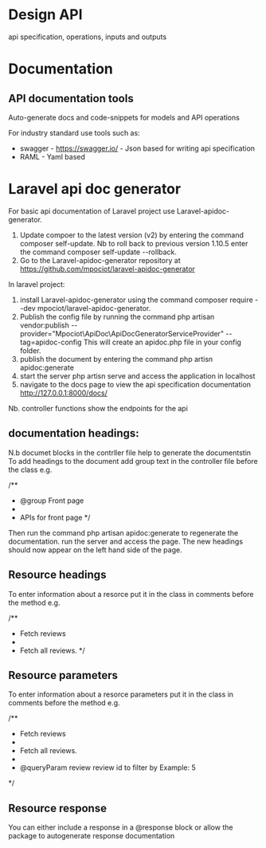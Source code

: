 Design API
===========

api specification, operations, inputs and outputs

Documentation
==============

API documentation tools
-------------------------
Auto-generate docs and code-snippets for models and API operations

For industry standard use tools such as:

- swagger - https://swagger.io/ - Json based for writing api specification
- RAML - Yaml based

Laravel api doc generator
==========================
For basic api documentation of Laravel project use Laravel-apidoc-generator.

1. Update compoer to the latest version (v2) by entering the command composer self-update. Nb to roll back to previous version 1.10.5 
enter the command composer self-update --rollback.
2. Go to the Laravel-apidoc-generator repository at https://github.com/mpociot/laravel-apidoc-generator

In laravel project:
1. install Laravel-apidoc-generator using the command composer require --dev mpociot/laravel-apidoc-generator. 
2. Publish the config file by running the command php artisan vendor:publish --provider="Mpociot\ApiDoc\ApiDocGeneratorServiceProvider" --tag=apidoc-config
This will create an apidoc.php file in your config folder.
3. publish the document by entering the command php artisn apidoc:generate
4. start the server php artisn serve and access the application in localhost
5. navigate to the docs page to view the api specification documentation http://127.0.0.1:8000/docs/


Nb. controller functions show the endpoints for the api

documentation headings:
------------------------

N.b documet blocks in the contrller file help to generate the documentstin To add headings to the document add group text in the controller file before the class e.g. 

/**
 * @group Front page
 * 
 *  APIs for front page
 */
 
 Then run the command php artisan apidoc:generate to regenerate the documentation. run the server and access the page.  The new headings should now appear
 on the left hand side of the page.
 
 Resource headings
 --------------------
 
 To enter information about a resorce put it in the class in comments before the method e.g.
 
  /**
   * Fetch reviews
   * 
   * Fetch all reviews.
*/

Resource parameters
---------------------

To enter information about a resorce parameters put it in the class in comments before the method e.g.

  /**
   * Fetch reviews
   * 
   * Fetch all reviews.
   * 
   * @queryParam review review id to filter by Example: 5

*/

Resource response
-----------------

You can either include a response in a @response block or allow the package to autogenerate response documentation



